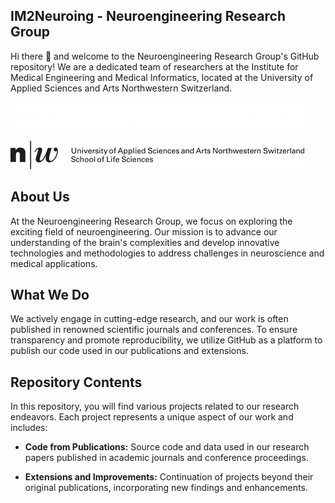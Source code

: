 ## IM2Neuroing - Neuroengineering Research Group
Hi there 👋 and welcome to the Neuroengineering Research Group's GitHub repository! We are a dedicated team of researchers at the Institute for Medical Engineering and Medical Informatics, located at the University of Applied Sciences and Arts Northwestern Switzerland.

![University Logo](https://github.com/IM2Neuroing/.github/blob/0edb2b67dab033a9bc4f9ae072cb91cd72c74fb9/Logo/044_FHNW_HLS_Weiss_EN.png) 

![University Logo](https://github.com/IM2Neuroing/.github/blob/0edb2b67dab033a9bc4f9ae072cb91cd72c74fb9/Logo/043_FHNW_HLS_EN.png)

## About Us

At the Neuroengineering Research Group, we focus on exploring the exciting field of neuroengineering. Our mission is to advance our understanding of the brain's complexities and develop innovative technologies and methodologies to address challenges in neuroscience and medical applications.

## What We Do

We actively engage in cutting-edge research, and our work is often published in renowned scientific journals and conferences. To ensure transparency and promote reproducibility, we utilize GitHub as a platform to publish our code used in our publications and extensions.

## Repository Contents

In this repository, you will find various projects related to our research endeavors. Each project represents a unique aspect of our work and includes:

- **Code from Publications:** Source code and data used in our research papers published in academic journals and conference proceedings.

- **Extensions and Improvements:** Continuation of projects beyond their original publications, incorporating new findings and enhancements.

<!--

**Here are some ideas to get you started:**

🙋‍♀️ A short introduction - what is your organization all about?
🌈 Contribution guidelines - how can the community get involved?
👩‍💻 Useful resources - where can the community find your docs? Is there anything else the community should know?
🍿 Fun facts - what does your team eat for breakfast?
🧙 Remember, you can do mighty things with the power of [Markdown](https://docs.github.com/github/writing-on-github/getting-started-with-writing-and-formatting-on-github/basic-writing-and-formatting-syntax)
-->
